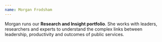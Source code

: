```yaml
---
name: Morgan Frodsham
---
```

Morgan runs our **Research and Insight portfolio**. She works with leaders, researchers and experts to understand the complex links between leadership, productivity and outcomes of public services.